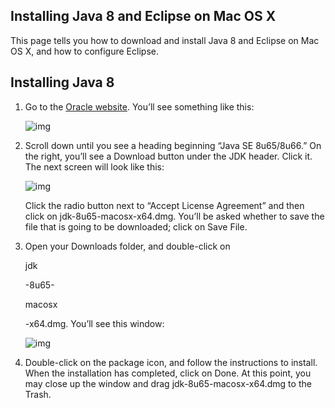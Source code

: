 ## Installing Java 8 and Eclipse on Mac OS X

This page tells you how to download and install Java 8 and Eclipse on Mac OS X, and how to configure Eclipse.

## Installing Java 8

1. Go to the [Oracle website](http://www.oracle.com/technetwork/java/javase/downloads/index.html). You’ll see something like this:

   ![img](https://www.cs.dartmouth.edu/~scot/cs10/mac_install/Download-jdk8.png)

2. Scroll down until you see a heading beginning “Java SE 8u65/8u66.” On the right, you’ll see a Download button under the JDK header. Click it. The next screen will look like this:

   ![img](https://www.cs.dartmouth.edu/~scot/cs10/mac_install/License-Agreement.png)

   Click the radio button next to “Accept License Agreement” and then click on jdk-8u65-macosx-x64.dmg. You’ll be asked whether to save the file that is going to be downloaded; click on Save File.

3. Open your Downloads folder, and double-click on 

   jdk

   -8u65-

   macosx

   -x64.dmg. You’ll see this window:

   ![img](https://www.cs.dartmouth.edu/~scot/cs10/mac_install/Download-Open.png)

4. Double-click on the package icon, and follow the instructions to install. When the installation has completed, click on Done. At this point, you may close up the window and drag jdk-8u65-macosx-x64.dmg to the Trash.